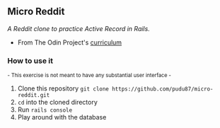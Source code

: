 ## Micro Reddit
_A Reddit clone to practice Active Record in Rails._

* From The Odin Project's [curriculum](https://www.theodinproject.com/paths/full-stack-ruby-on-rails/courses/ruby-on-rails/lessons/building-with-active-record-ruby-on-rails#project-micro-reddit)

### How to use it
<sup>- This exercise is not meant to have any substantial user interface -</sup>

1. Clone this repository `git clone https://github.com/pudu87/micro-reddit.git`
2. `cd` into the cloned directory
3. Run `rails console`
4. Play around with the database
